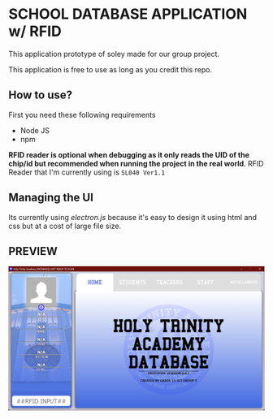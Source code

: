# SCHOOL DATABASE APPLICATION w/ RFID

This application prototype of soley made for our group project.

This application is free to use as long as you credit this repo.<br>

## How to use?
First you need these following requirements
- Node JS
- npm

**RFID reader is optional when debugging as it only reads the UID of the chip/id but recommended when running the project in the real world**.
RFID Reader that I'm currently using is `SL040 Ver1.1`

## Managing the UI
Its currently using *electron.js* because it's easy to design it using html and css but at a cost of large file size.

## PREVIEW
![](readmeIMG/preview.png)